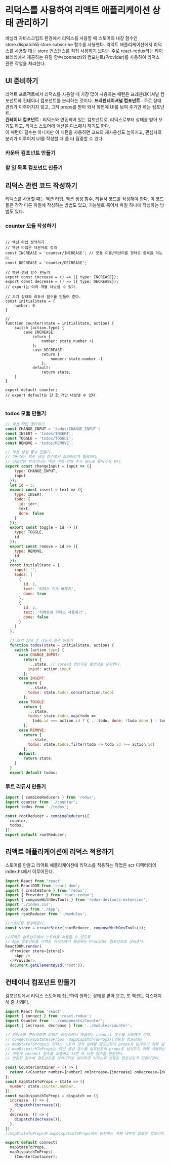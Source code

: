 # 리덕스를 사용하여 리액트 애플리케이션 상태 관리하기

바닐라 자바스크립트 환경에서 리덕스를 사용할 때 스토어의 내장 함수인 store.dispatch와 store.subscribe 함수를 사용햇다.
리액트 애플리케이션에서 리덕스를 사용할 대는 store 인스턴스를 직접 사용하기 보다는 주로 react-redux라는 라이브러리에서 제공하는 유틸 함수(connect)와 컴포넌트(Provider)를 사용하여 리덕스 관련 작업을 처리한다.

## UI 준비하기
리액트 프로젝트에서 리덕스를 사용할 때 가장 많이 사용하는 패턴은 프레젠테이셔널 컴포넌트와 컨테이너 컴포넌트를 분리하는 것이다.
**프레젠테이셔널 컴포넌트** : 주로 상태 관리가 이루어지지 않고, 그저 props를 받아 와서 화면에 UI를 보여 주기만 하는 컴포넌트. <br/>
**컨테이너 컴포넌트** : 리덕스와 연동되어 있는 컴포넌트로, 리덕스로부터 상태를 받아 오기도 하고, 리덕스 스토어에 액션을 디스패치 하기도 한다.
<br/>
이 패턴이 필수는 아니지만 이 패턴을 사용하면 코드의 재사용성도 높아지고, 관심사의 분리가 이루어져 UI를 작성할 때 좀 더 집중할 수 있다.

### 카운터 컴포넌트 만들기
### 할 일 목록 컴포넌트 만들기


## 리덕스 관련 코드 작성하기
리덕스를 사용할 때는 액션 타입, 액션 생성 함수, 리듀서 코드를 작성해야 한다.
이 코드들은 각각 다른 파일에 작성하는 방법도 있고, 기능별로 묶어서 파일 하나에 작성하는 방법도 있다.

### counter 모듈 작성하기
```javscript

// 액션 타입 정의하기
// 액션 타입은 대문자로 정의
const INCREASE = 'counter/INCREASE'; // 모듈 이름/액션이름 형태로 중복을 막는다.
const DECREASE = 'counter/DECREASE';

// 액션 생성 함수 만들기
export const increase = () => ({ type: INCREASE});
export const decrease = () => ({ type: DECREASE});
// export는 여러 개를 내보낼 수 있다.

// 초기 상태와 리듀서 함수를 만들어 준다.
const initialState = {
    number: 0
}

// 
function counter(state = initialState, action) {
    switch (action.type) {
        case INCREASE:
            return {
                number: state.number +1
            };
            case DECREASE:
                return {
                    number: state.number -1
                };
            default:
                return state;
    }
}

export default counter;
// export default는 단 한 개만 내보낼 수 있다


```

### todos 모듈 만들기
```javascript
// 액션 타입 정의하기
const CHANGE_INPUT = 'todos/CHANGE_INPUT';
const INSERT = 'todos/INSERT';
const TOGGLE = 'todos/TOGGLE';
const REMOVE = 'todos/REMOVE';

// 액션 생성 함수 만들기
// 이번에는 액션 생성 함수에서 파라미터가 필요하다.
// 전달받은 파라미터는 액션 객체 안에 추가 필드로 들어가게 된다.
export const changeInput = input => ({
    type: CHANGE_INPUT,
    input
  });
  let id = 3;
  export const insert = text => ({
    type: INSERT,
    todo: {
      id: id++,
      text,
      done: false
    }
  });
  export const toggle = id => ({
    type: TOGGLE,
    id
  });
  export const remove = id => ({
    type: REMOVE,
    id
  });
  const initialState = {
    input: '',
    todos: [
      {
        id: 1,
        text: '리덕스 기초 배우기',
        done: true
      },
      {
        id: 2,
        text: '리액트와 리덕스 사용하기',
        done: false
      }
    ]
  };
  
  // 초기 상태 및 리듀서 함수 만들기
  function todos(state = initialState, action) {
    switch (action.type) {
      case CHANGE_INPUT:
        return {
          ...state, // spread 연산자로 불변성을 유지한다.
          input: action.input
        };
      case INSERT:
        return {
          ...state,
          todos: state.todos.concat(action.todo)
        };
      case TOGGLE:
        return {
          ...state,
          todos: state.todos.map(todo =>
            todo.id === action.id ? { ...todo, done: !todo.done } : todo)
        };
      case REMOVE:
        return {
          ...state,
          todos: state.todos.filter(todo => todo.id !== action.id)
        };
      default:
        return state;
    }
  }
  export default todos;

```

### 루트 리듀서 만들기
```javascript
import { combineReducers } from 'redux';
import counter from './counter';
import todos from './todos';

const rootReducer = combineReducers({
  counter,
  todos,
});
export default rootReducer;
```

## 리액트 애플리케이션에 리덕스 적용하기
스토어를 만들고 리액트 애플리케이션에 리덕스를 적용하는 작업은 scr 디렉터리의 index.hs에서 이루어진다.
```javascript
import React from 'react';
import ReactDOM from 'react-dom';
import { createStore } from 'redux';
import { Provider } from 'react-redux';
import { composeWithDevTools } from 'redux-devtools-extension';
import './index.css';
import App from './App';
import rootReducer from './modules';

//스토어를 생성해준다.
const store = createStore(rootReducer, composeWithDevTools());

//리액트 컴포넌트에서 스토어를 사용할 수 있도록
// App 컴포넌트를 리액트 리덕스에서 제공하는 Provider 컴포넌트로 감싸준다.
ReactDOM.render(
  <Provider store={store}>
    <App />
  </Provider>,
  document.getElementById('root'));
```

## 컨테이너 컴포넌트 만들기
컴포넌트에서 리덕스 스토어에 접근하여 원하는 상태를 받아 오고, 또 액션도 디스패치해 줄 차례다.
```javascript
import React from 'react';
import { connect } from 'react-redux';
import Counter from '../components/Counter';
import { increase, decrease } from '../modules/counter';

// 리덕스와 연동하려면 리액트 리덕스에서 제공하는 connect 함수를 사용해야 한다. 
// connect(mapStateToProps, mapDispatchToProps)(연동할 컴포넌트)
// mapStateToProps는 리덕스 스토어 안의 상태를 컴포넌트의 props로 넘겨주기 위해 설정하는 함수다.
// mapDispatchToProps는 액션 생성 함수를 컴포넌트의 props로 넘겨주기 위해 사용하는 함수다.
// 이렇게 connect 함수를 호출하고 나면 또 다른 함수를 반환한다.
// 반환된 함수에 컴포넌트를 파라미터로 넣어주면 리덕스와 연동된 컴포넌트가 만들어진다.

const CounterContainer = () => {
  return (<Counter number={number} onIncrease={increase} onDecrease={decrease} />);
};
const mapStateToProps = state => ({
  number: state.counter.number,
});
const mapDispatchToProps = dispatch => ({
  increase: () => {
    dispatch(increase());
  },
  decrease: () => {
    dispatch(decrease());
  },
});
//mapStateToProps와 mapDispatchToProps에서 반환하는 객체 내부의 값들은 컴포넌트의 props로 전달된다.

export default connect(
  mapStateToProps,
  mapDispatchToProps)
	(CounterContainer);
```
